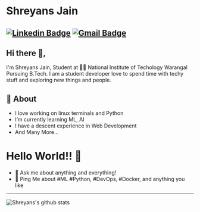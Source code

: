 # Shreyans Jain
[![Linkedin Badge](https://img.shields.io/badge/-ShreyansJain-blue?style=flat-square&logo=Linkedin&logoColor=white&link=https://www.linkedin.com/in/shreyansjain012/)](https://www.linkedin.com/in/shreyansjain012/)
[![Gmail Badge](https://img.shields.io/badge/-shreyansjain012@gmail.com-c14438?style=flat-square&logo=Gmail&logoColor=white&link=mailto:shreyansjain012@gmail.com)](mailto:shreyansjain012@gmail.com)
---
## Hi there 👋,           
I'm Shreyans Jain, Student at 👨‍💻 National Institute of Techology Warangal Pursuing B.Tech. I am a student developer love to spend time with techy stuff and exploring new things and people.

## 🧐 About
- I love working on linux terminals and Python
- I’m currently learning ML, AI
- I have a descent experience in Web Development 
- And Many More...

# Hello World!! 🤔
- 💬 Ask me about anything and everything! 
- 💬 Ping Me about #ML #Python, #DevOps, #Docker, and anything you like
---

![Shreyans's github stats](https://github-readme-stats.vercel.app/api?username=Shreyansjain012&&show_icons=true)
